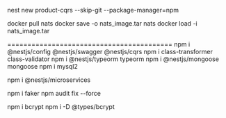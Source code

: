 nest new  product-cqrs  --skip-git --package-manager=npm




docker pull nats
docker save -o nats_image.tar nats
docker load -i nats_image.tar

 



=========================================
npm i @nestjs/config @nestjs/swagger @nestjs/cqrs
npm i class-transformer class-validator 
npm i @nestjs/typeorm typeorm
npm i @nestjs/mongoose mongoose
npm i mysql2 

npm i @nestjs/microservices

npm i faker 
npm audit fix --force


npm i bcrypt
 npm i -D @types/bcrypt



 